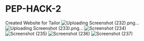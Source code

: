# PEP-HACK-2
Created Website for Tailor
![Uploading Screenshot (232).png…]()
![Uploading Screenshot (233).png…]()
![Screenshot (234)](https://user-images.githubusercontent.com/59130610/120940798-ab401180-c73c-11eb-8993-d349fa081a8c.png)
![Screenshot (235)](https://user-images.githubusercontent.com/59130610/120940799-ad09d500-c73c-11eb-8cea-58629a66c4e0.png)
![Screenshot (236)](https://user-images.githubusercontent.com/59130610/120940801-aed39880-c73c-11eb-9f0a-686e95772f14.png)
![Screenshot (237)](https://user-images.githubusercontent.com/59130610/120940803-b004c580-c73c-11eb-833b-25b12c89d6e9.png)

